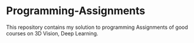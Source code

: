 # Programming-Assignments
This repository contains my solution to programming Assignments of good courses on 3D Vision, Deep Learning.
